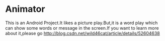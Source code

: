 # Animator
This is an Android Project.It likes a picture play.But,it is a word play which can show some words or message in the screen.If you want to learn more about it,please go http://blog.csdn.net/wild46cat/article/details/52604638
